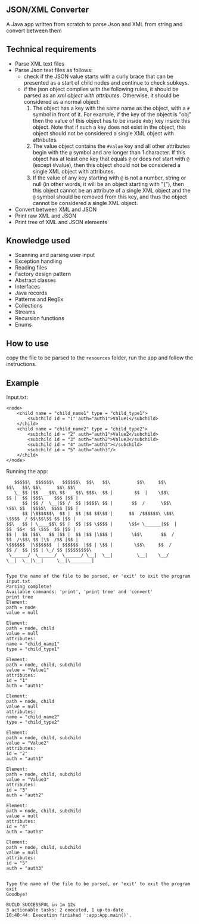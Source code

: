 ## JSON/XML Converter
A Java app written from scratch to parse Json and XML from string and convert between them

## Technical requirements
- Parse XML text files
- Parse Json text files as follows:
  - check if the JSON value starts with a curly brace that can be presented as a start of child nodes and continue to check subkeys.
  - if the json object complies with the following rules, it should be parsed as an _xml object with attributes_. Otherwise, it should be considered as a normal object:
    1. The object has a key with the same name as the object, with a `#` symbol in front of it. For example, if the key of the object is "obj" then the value of this object has to be inside `#obj` key inside this object. Note that if such a key does not exist in the object, this object should not be considered a single XML object with attributes.
    2. The value object contains the `#value` key and all other attributes begin with the `@` symbol and are longer than 1 character. If this object has at least one key that equals `@` or does not start with `@` (except #value), then this object should not be considered a single XML object with attributes.
    3. If the value of any key starting with `@` is not a number, string or null (in other words, it will be an object starting with "{"), then this object cannot be an attribute of a single XML object and the `@` symbol should be removed from this key, and thus the object cannot be considered a single XML object.
- Convert between XML and JSON
- Print raw XML and JSON
- Print tree of XML and JSON elements

## Knowledge used
- Scanning and parsing user input
- Exception handling
- Reading files
- Factory design pattern
- Abstract classes
- Interfaces
- Java records
- Patterns and RegEx
- Collections
- Streams
- Recursion functions
- Enums

## How to use
copy the file to be parsed to the `resources` folder, run the app and follow the instructions.

## Example
Input.txt:
```
<node>
    <child name = "child_name1" type = "child_type1">
        <subchild id = "1" auth="auth1">Value1</subchild>
    </child>
    <child name = "child_name2" type = "child_type2">
        <subchild id = "2" auth="auth1">Value2</subchild>
        <subchild id = "3" auth="auth2">Value3</subchild>
        <subchild id = "4" auth="auth3"></subchild>
        <subchild id = "5" auth="auth3"/>
    </child>
</node>
```
Running the app:
```
   $$$$$\  $$$$$$\   $$$$$$\  $$\   $$\          $$\     $$\          $$\   $$\ $$\      $$\ $$\       
   \__$$ |$$  __$$\ $$  __$$\ $$$\  $$ |        $$  |    \$$\         $$ |  $$ |$$$\    $$$ |$$ |      
      $$ |$$ /  \__|$$ /  $$ |$$$$\ $$ |       $$  /      \$$\        \$$\ $$  |$$$$\  $$$$ |$$ |      
      $$ |\$$$$$$\  $$ |  $$ |$$ $$\$$ |      $$  /$$$$$$\ \$$\        \$$$$  / $$\$$\$$ $$ |$$ |      
$$\   $$ | \____$$\ $$ |  $$ |$$ \$$$$ |      \$$< \______|$$  |       $$  $$<  $$ \$$$  $$ |$$ |      
$$ |  $$ |$$\   $$ |$$ |  $$ |$$ |\$$$ |       \$$\       $$  /       $$  /\$$\ $$ |\$  /$$ |$$ |      
\$$$$$$  |\$$$$$$  | $$$$$$  |$$ | \$$ |        \$$\     $$  /        $$ /  $$ |$$ | \_/ $$ |$$$$$$$$\ 
 \______/  \______/  \______/ \__|  \__|         \__|    \__/         \__|  \__|\__|     \__|\________|
                                                                                                       

Type the name of the file to be parsed, or 'exit' to exit the program
input.txt
Parsing complete!
Available commands: 'print', 'print tree' and 'convert'
print tree
Element:
path = node
value = null

Element:
path = node, child
value = null
attributes:
name = "child_name1"
type = "child_type1"

Element:
path = node, child, subchild
value = "Value1"
attributes:
id = "1"
auth = "auth1"

Element:
path = node, child
value = null
attributes:
name = "child_name2"
type = "child_type2"

Element:
path = node, child, subchild
value = "Value2"
attributes:
id = "2"
auth = "auth1"

Element:
path = node, child, subchild
value = "Value3"
attributes:
id = "3"
auth = "auth2"

Element:
path = node, child, subchild
value = null
attributes:
id = "4"
auth = "auth3"

Element:
path = node, child, subchild
value = null
attributes:
id = "5"
auth = "auth3"


Type the name of the file to be parsed, or 'exit' to exit the program
exit
Goodbye!

BUILD SUCCESSFUL in 1m 12s
3 actionable tasks: 2 executed, 1 up-to-date
10:40:44: Execution finished ':app:App.main()'.
```

